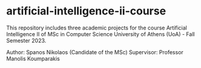 # artificial-intelligence-ii-course
This repository includes three academic projects for the course Artificial Intelligence II of MSc in Computer Science University of Athens (UoA) - Fall Semester 2023.

Author: Spanos Nikolaos (Candidate of the MSc)
Supervisor: Professor Manolis Koumparakis
